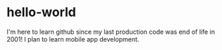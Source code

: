# hello-world

I'm here to learn github since my last production code was end of life in 2001!  I plan to learn mobile app development.
